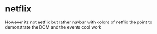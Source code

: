 # netflix
However its not netflix but rather navbar with colors of netflix the point to demonstrate the DOM and the events cool work 
